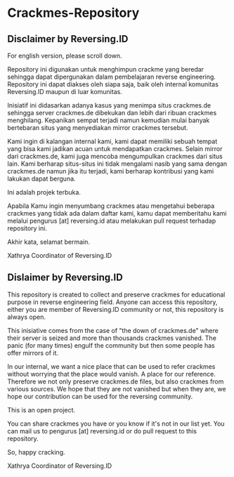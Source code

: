 # Crackmes-Repository

## Disclaimer by Reversing.ID

For english version, please scroll down.

Repository ini digunakan untuk menghimpun crackme yang beredar sehingga dapat dipergunakan dalam pembelajaran reverse engineering. Repository ini dapat diakses oleh siapa saja, baik oleh internal komunitas Reversing.ID maupun di luar komunitas.

Inisiatif ini didasarkan adanya kasus yang menimpa situs crackmes.de sehingga server crackmes.de dibekukan dan lebih dari ribuan crackmes menghilang. Kepanikan sempat terjadi namun kemudian mulai banyak bertebaran situs yang menyediakan mirror crackmes tersebut.

Kami ingin di kalangan internal kami, kami dapat memiliki sebuah tempat yang bisa kami jadikan acuan untuk mendapatkan crackmes. Selain mirror dari crackmes.de, kami juga mencoba mengumpulkan crackmes dari situs lain. Kami berharap situs-situs ini tidak mengalami nasib yang sama dengan crackmes.de namun jika itu terjadi, kami berharap kontribusi yang kami lakukan dapat berguna.

Ini adalah projek terbuka.

Apabila Kamu ingin menyumbang crackmes atau mengetahui beberapa crackmes yang tidak ada dalam daftar kami, kamu dapat memberitahu kami melalui pengurus [at] reversing.id atau melakukan pull request terhadap repository ini.

Akhir kata, selamat bermain.

Xathrya 
Coordinator of Reversing.ID


## Dislaimer by Reversing.ID 

This repository is created to collect and preserve crackmes for educational purpose in reverse engineering field. Anyone can access this repository, either you are member of Reversing.ID community or not, this repository is always open.

This inisiative comes from the case of "the down of crackmes.de" where their server is seized and more than thousands crackmes vanished. The panic (for many times) engulf the community but then some people has offer mirrors of it.

In our internal, we want a nice place that can be used to refer crackmes without worrying that the place would vanish. A place for our reference. Therefore we not only preserve crackmes.de files, but also crackmes from various sources. We hope that they are not vanished but when they are, we hope our contribution can be used for the reversing community.

This is an open project.

You can share crackmes you have or you know if it's not in our list yet. You can mail us to pengurus [at] reversing.id or do pull request to this repository.

So, happy cracking.

Xathrya 
Coordinator of Reversing.ID